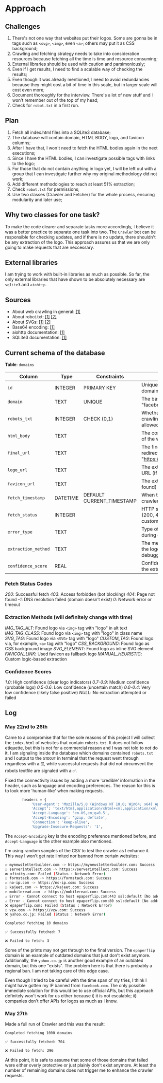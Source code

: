 # Approach

## Challenges

1. There's not one way that websites put their logos. Some are gonna be in tags such as `<svg>`, `<img>`, even `<a>`; others may put it as CSS background;
2. Crawling and fetching strategy needs to take into consideration resources because fetching all the time is time and resource consuming;
3. External libraries should be used with caution and parsimoniously;
4. Even if I get results, I need to find a scalable way of checking the results;
5. Even though it was already mentioned, I need to avoid redundancies because they might cost a bit of time in this scale, but in larger scale will cost even more;
6. Document thoroughly for the interview. There's a lot of new stuff and I won't remember out of the top of my head;
7. Check for `robot.txt` in a first run.

## Plan

1. Fetch all index.html files into a SQLite3 database;
2. The database will contain domain, HTML BODY, logo, and favicon columns;
3. After I have that, I won't need to fetch the HTML bodies again in the next executions;
4. Since I have the HTML bodies, I can investigate possible tags with links to the logo;
5. For those that do not contain anything in logo yet, I will be left out with a group that I can investigate further why my original methodology did not work;
6. Add different methodologies to reach at least 51% extraction;
7. Check `robot.txt` for permissions;
8. Use two classes (Crawler and Fetcher) for the whole process, ensuring modularity and later use;

## Why two classes for one task?

To make the code clearer and separate tasks more accordingly, I believe it was a better practice to separate one task into two. The `Crawler` bot can be responsible for checking updates, and if there is no update, there shouldn't be any extraction of the logo. This approach assures us that we are only going to make requests that are neccessary.

## External libraries

I am trying to work with built-in libraries as much as possible. So far, the only external libraries that have shown to be absolutely necessary are `sqlite3` and `aiohttp`.

## Sources

- About web crawling in general: [[1]](https://www.cloudflare.com/learning/bots/what-is-a-web-crawler/)
- About robot.txt: [[1]](https://developers.google.com/search/docs/crawling-indexing/robots/intro) [[2]](https://moz.com/learn/seo/robotstxt)
- About SVGs: [[1]](https://www.adobe.com/creativecloud/file-types/image/vector/svg-file.html) [[2]](https://developer.mozilla.org/en-US/docs/Web/SVG)
- Base64 encoding: [[1]](https://www.lifewire.com/base64-encoding-overview-1166412)
- aiohttp documentation: [[1]](https://docs.aiohttp.org/en/stable/)
- SQLite3 documentation: [[1]](https://www.sqlite.org/docs.html)

## Current schema of the database

**Table**: `domains`

| Column | Type | Constraints | Description |
|--------|------|-------------|-------------|
| `id` | INTEGER | PRIMARY KEY | Unique identifier for each domain record |
| `domain` | TEXT | UNIQUE | The base domain name (e.g., "facebook.com") |
| `robots_txt` | INTEGER | CHECK (0,1) | Whether robots.txt allows crawling: `0` = disallowed, `1` = allowed |
| `html_body` | TEXT | | The complete HTML content of the website's index page |
| `final_url` | TEXT | | The final URL after following redirects (e.g., "https://www.facebook.com") |
| `logo_url` | TEXT | | The extracted logo image URL (if found) |
| `favicon_url` | TEXT | | The extracted favicon URL (if found) |
| `fetch_timestamp` | DATETIME | DEFAULT CURRENT_TIMESTAMP | When the domain was last crawled |
| `fetch_status` | INTEGER | | HTTP status code received (200, 403, 404, etc.) or custom error codes |
| `error_type` | TEXT | | Type of error encountered during crawling |
| `extraction_method` | TEXT | | The method used to extract the logo (for debugging/optimization) |
| `confidence_score` | REAL | | Confidence level (0.0-1.0) in the extracted logo accuracy |

### Fetch Status Codes

*200*: Successful fetch
*403*: Access forbidden (bot blocking)
*404*: Page not found
*-1*: DNS resolution failed (domain doesn't exist)
*0*: Network error or timeout

### Extraction Methods (will definitely change with time)

*IMG_TAG_ALT*: Found logo via `<img>` tag with "logo" in alt text
*IMG_TAG_CLASS*: Found logo via `<img>` tag with "logo" in class name
*SVG_TAG*: Found logo via `<SVG>` tag with "logo"
*CUSTOM_TAG*: Found logo via, for example, `<a>` tag with "logo"
*CSS_BACKGROUND*: Found logo as CSS background image
*SVG_ELEMENT*: Found logo as inline SVG element
*FAVICON_LINK*: Used favicon as fallback logo
*MANUAL_HEURISTIC*: Custom logic-based extraction

### Confidence Scores

*1.0*: High confidence (clear logo indicators)
*0.7-0.9*: Medium confidence (probable logo)
*0.5-0.6*: Low confidence (uncertain match)
*0.0-0.4*: Very low confidence (likely false positive)
*NULL*: No extraction attempted or failed

## Log

### May 22nd to 26th

Came to a compromise that for the sole reasons of this project I will collect the `index.html` of websites that contain `robots.txt`. It does not follow etiquette, but this is not for a commercial reason and I was not told to *not* do it. I am signaling inside the database which domains contained `robots.txt` and I output to the `STDOUT` in terminal that the request went through regardless with a ☑️, while successful requests that did not circumvent the robots textfile are signaled with a ✅.

Fixed the connectivity issues by adding a more 'credible' information in the header, such as language and encoding preferences. The reason for this is to look more 'human-like' when making requests.

```Python
		headers = {
			'User-Agent': 'Mozilla/5.0 (Windows NT 10.0; Win64; x64) AppleWebKit/537.36 (KHTML, like Gecko) Chrome/91.0.4472.124 Safari/537.36',
			'Accept': 'text/html,application/xhtml+xml,application/xml;q=0.9,image/webp,*/*;q=0.8',
			'Accept-Language': 'en-US,en;q=0.5',
			'Accept-Encoding': 'gzip, deflate',
			'Connection': 'keep-alive',
			'Upgrade-Insecure-Requests': '1',
```

The `Accept-Encoding` key is the encoding preference mentioned before, and `Accept-Language` is the other example also mentioned.

I'm using random samples of the CSV to test the crawler as I enhance it. This way I won't get rate limited nor banned from certain websites:

```bash
☑️ mynewsletterbuilder.com -> https://mynewsletterbuilder.com: Success
☑️ serverintellect.com -> https://serverintellect.com: Success
❌ xfinity.com: Failed (Status : Network Error)
☑️ formstack.com -> https://formstack.com: Success
☑️ no-ip.com -> https://no-ip.com: Success
☑️ kajeet.com -> https://kajeet.com: Success
☑️ mobileread.com -> https://mobileread.com: Success
⚠️ Error - Cannot connect to host epaperflip.com:443 ssl:default [No address associated with hostname]
⚠️ Error - Cannot connect to host epaperflip.com:80 ssl:default [No address associated with hostname]
❌ epaperflip.com: Failed (Status : Network Error)
☑️ vzw.com -> https://vzw.com: Success
❌ yahoo.co.jp: Failed (Status : Network Error)

Completed fetching 10 domains

✅ Successfully fetched: 7

❌ Failed to fetch: 3
```

Some of the prints may not get through to the final version. The `epaperflip` domain is an example of outdated domains that just don't exist anymore. Additionally, the `yahoo.co.jp` is another good example of an outdated domain, but this one "exists". The problem here is that there is probably a regional ban. I am not taking care of this edge case.

Even though I tried to be careful with the time span of my tries, I think I might have gotten my IP banned from `facebook.com`. The only possible immediate solution for this would be to use official APIs, but this approach definitely won't work for us either because i) it is not escalable; ii) companies don't offer APIs for logos as much as I know.

### May 27th

Made a full run of Crawler and this was the result:

```bash
Completed fetching 1000 domains

✅ Successfully fetched: 704

❌ Failed to fetch: 296
```

At this point, it is safe to assume that some of those domains that failed were either overly protective or just plainly don't exist anymore. At least the number of remaining domains does not trigger me to enhance the crawler requests.
